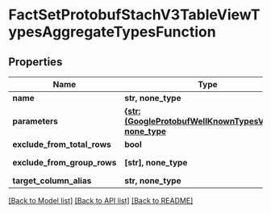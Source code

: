 # FactSetProtobufStachV3TableViewTypesAggregateTypesFunction


## Properties
Name | Type | Description | Notes
------------ | ------------- | ------------- | -------------
**name** | **str, none_type** |  | [optional] 
**parameters** | [**{str: (GoogleProtobufWellKnownTypesValue,)}, none_type**](GoogleProtobufWellKnownTypesValue.md) |  | [optional] [readonly] 
**exclude_from_total_rows** | **bool** |  | [optional] 
**exclude_from_group_rows** | **[str], none_type** |  | [optional] [readonly] 
**target_column_alias** | **str, none_type** |  | [optional] 

[[Back to Model list]](../README.md#documentation-for-models) [[Back to API list]](../README.md#documentation-for-api-endpoints) [[Back to README]](../README.md)


